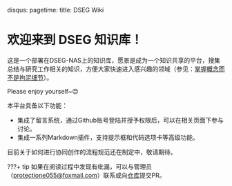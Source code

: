 disqus:
pagetime:
title: DSEG Wiki

# 欢迎来到 **DSEG 知识库**！
这是一个部署在DSEG-NAS上的知识库，愿景是成为一个知识共享的平台，搜集总结与研究工作相关的知识，方便大家快速进入感兴趣的领域（参见：[掌握概念而不是拘泥细节](intro/vision.md)）。

Please enjoy yourself~😊

本平台具备以下功能：

 - 集成了留言系统，通过Github账号登陆并授予权限后，可以在相关页面下参与讨论。
 - 集成一系列Markdown插件，支持提示框和代码选项卡等高级功能。

<!-- 如果有想分享的知识或经验，欢迎各位共同参加到创作中，请参考[如何参与创作](intro/how-to-participate.md)。 -->
目前关于如何进行协同创作的流程规范还在制定中，敬请期待。

???+ tip
    如果在阅读过程中发现有纰漏，可以与管理员（<a href="mailto:protectione055@foxmail.com">protectione055@foxmail.com</a>）联系或向[仓库](https://github.com/szu-dseg/dseg-wiki)提交PR。
    

<!-- 本项目受 [OI Wiki](https://oi-wiki.org/) 的启发，特此致谢。 -->

<!-- <script>
  // #758
  document.getElementsByClassName('md-nav__title')[1].click()
</script> -->
